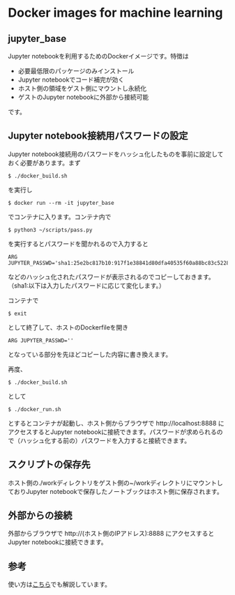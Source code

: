 # Docker images for machine learning
## jupyter_base
Jupyter notebookを利用するためのDockerイメージです。特徴は

* 必要最低限のパッケージのみインストール
* Jupyter notebookでコード補完が効く
* ホスト側の領域をゲスト側にマウントし永続化
* ゲストのJupyter notebookに外部から接続可能

です。

## Jupyter notebook接続用パスワードの設定
Jupyter notebook接続用のパスワードをハッシュ化したものを事前に設定しておく必要があります。まず
```
$ ./docker_build.sh
```
を実行し
```
$ docker run --rm -it jupyter_base
```
でコンテナに入ります。コンテナ内で
```
$ python3 ~/scripts/pass.py
```
を実行するとパスワードを聞かれるので入力すると
```
ARG JUPYTER_PASSWD='sha1:25e2bc817b10:917f1e38841d80dfa40535f60a88bc83c5228297'
```
などのハッシュ化されたパスワードが表示されるのでコピーしておきます。（sha1:以下は入力したパスワードに応じて変化します。）

コンテナで
```
$ exit
```
として終了して、ホストのDockerfileを開き
```
ARG JUPYTER_PASSWD=''
```
となっている部分を先ほどコピーした内容に書き換えます。

再度、
```
$ ./docker_build.sh
```
として
```
$ ./docker_run.sh
```
とするとコンテナが起動し、ホスト側からブラウザで http://localhost:8888 にアクセスするとJupyter notebookに接続できます。パスワードが求められるので（ハッシュ化する前の）パスワードを入力すると接続できます。

## スクリプトの保存先
ホスト側の./workディレクトリをゲスト側の~/workディレクトリにマウントしておりJupyter notebookで保存したノートブックはホスト側に保存されます。

## 外部からの接続
外部からブラウザで http://(ホスト側のIPアドレス):8888 にアクセスするとJupyter notebookに接続できます。

## 参考
使い方は[こちら](https://starpentagon.net/analytics/jupyter_notebook_docker/)でも解説しています。

